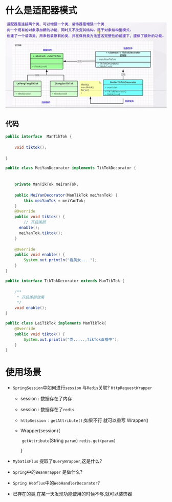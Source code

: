 # 什么是适配器模式

![image-20221227135455309](.\images\image-20221227_04.png)

## 代码

```java
public interface  ManTikTok {

    void tiktok();

}
```

```java
public class MeiYanDecorator implements TikTokDecorator {


    private ManTikTok meiYanTok;

    public MeiYanDecorator(ManTikTok meiYanTok) {
        this.meiYanTok = meiYanTok;
    }
    @Override
    public void tiktok() {
        // 开启美颜
      enable();
      meiYanTok.tiktok();
    }

    @Override
    public void enable() {
        System.out.println("看美女....");
    }
}
```

```java
public interface TikTokDecorator extends ManTikTok {

    /**
     * 开启美颜效果
     */
    void enable();
}
```

```java
public class LeiTikTok implements ManTikTok{
    @Override
    public void tiktok() {
        System.out.println("类.....,TikTok直播中");
    }
}
```

# 使用场景

- `SpringSession`中如何进行`session` 与`Redis`关联? `HttpRequestWrapper`

  - session : 数据存在了内存

  - session : 数据存在了`redis`

  - `httpSession `:  `getAttribute()`;如果不行 就可以重写 Wrapper()

  - Wrapper(session){

    ​    `getAttribute`(String `param`)  `redis.get(param)`

     }

- `MybatisPlus` 提取了`QueryWrapper`,这是什么?

- `Spring`中的`BeanWrapper` 是做什么?

- `Spring Webflux`中的`WebHandlerDecorator`? 

- 已存在的类,在某一天发现功能使用的时候不够,就可以装饰器